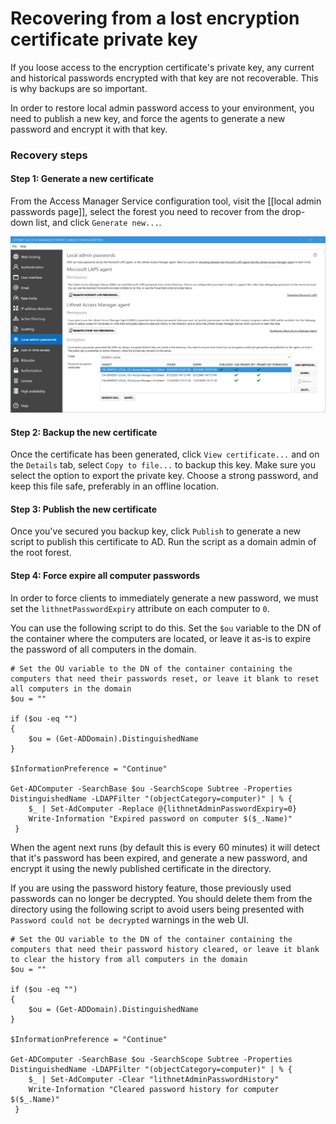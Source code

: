 # Recovering from a lost encryption certificate private key

If you loose access to the encryption certificate's private key, any current and historical passwords encrypted with that key are not recoverable. This is why backups are so important.

In order to restore local admin password access to your environment, you need to publish a new key, and force the agents to generate a new password and encrypt it with that key.

### Recovery steps

#### Step 1: Generate a new certificate

From the Access Manager Service configuration tool, visit the \[\[local admin passwords page]], select the forest you need to recover from the drop-down list, and click `Generate new...`.

![](../../.gitbook/assets/ui-page-localadminpasswords.png)

#### Step 2: Backup the new certificate

Once the certificate has been generated, click `View certificate...` and on the `Details` tab, select `Copy to file...` to backup this key. Make sure you select the option to export the private key. Choose a strong password, and keep this file safe, preferably in an offline location.

#### Step 3: Publish the new certificate

Once you've secured you backup key, click `Publish` to generate a new script to publish this certificate to AD. Run the script as a domain admin of the root forest.

#### Step 4: Force expire all computer passwords

In order to force clients to immediately generate a new password, we must set the `lithnetPasswordExpiry` attribute on each computer to `0`.

You can use the following script to do this. Set the `$ou` variable to the DN of the container where the computers are located, or leave it as-is to expire the password of all computers in the domain.

```
# Set the OU variable to the DN of the container containing the computers that need their passwords reset, or leave it blank to reset all computers in the domain
$ou = ""

if ($ou -eq "")
{
    $ou = (Get-ADDomain).DistinguishedName
}

$InformationPreference = "Continue"

Get-ADComputer -SearchBase $ou -SearchScope Subtree -Properties DistinguishedName -LDAPFilter "(objectCategory=computer)" | % {
    $_ | Set-AdComputer -Replace @{lithnetAdminPasswordExpiry=0}
    Write-Information "Expired password on computer $($_.Name)"       
 }
```

When the agent next runs (by default this is every 60 minutes) it will detect that it's password has been expired, and generate a new password, and encrypt it using the newly published certificate in the directory.

If you are using the password history feature, those previously used passwords can no longer be decrypted. You should delete them from the directory using the following script to avoid users being presented with `Password could not be decrypted` warnings in the web UI.

```
# Set the OU variable to the DN of the container containing the computers that need their password history cleared, or leave it blank to clear the history from all computers in the domain
$ou = ""

if ($ou -eq "")
{
    $ou = (Get-ADDomain).DistinguishedName
}

$InformationPreference = "Continue"

Get-ADComputer -SearchBase $ou -SearchScope Subtree -Properties DistinguishedName -LDAPFilter "(objectCategory=computer)" | % {
    $_ | Set-AdComputer -Clear "lithnetAdminPasswordHistory"
    Write-Information "Cleared password history for computer $($_.Name)"       
 }
```
